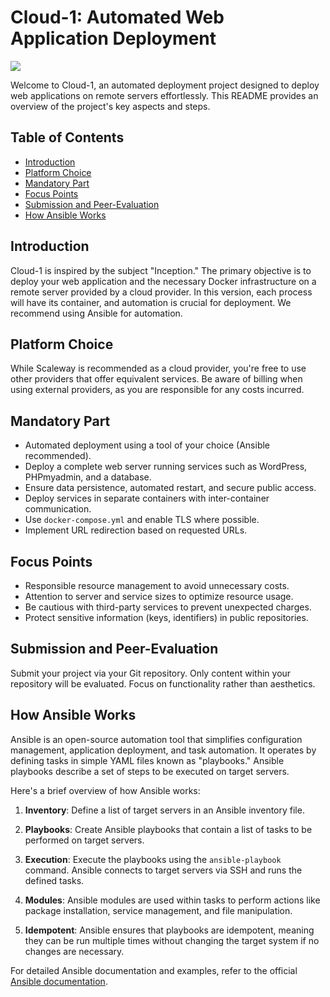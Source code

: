 # Cloud-1: Automated Web Application Deployment

<img src="https://access.redhat.com/sites/default/files/images/image3_14.png" />

Welcome to Cloud-1, an automated deployment project designed to deploy web applications on remote servers effortlessly. This README provides an overview of the project's key aspects and steps.

## Table of Contents
- [Introduction](#introduction)
- [Platform Choice](#platform-choice)
- [Mandatory Part](#mandatory-part)
- [Focus Points](#focus-points)
- [Submission and Peer-Evaluation](#submission-and-peer-evaluation)
- [How Ansible Works](#how-ansible-works)

## Introduction
Cloud-1 is inspired by the subject "Inception." The primary objective is to deploy your web application and the necessary Docker infrastructure on a remote server provided by a cloud provider. In this version, each process will have its container, and automation is crucial for deployment. We recommend using Ansible for automation.

## Platform Choice
While Scaleway is recommended as a cloud provider, you're free to use other providers that offer equivalent services. Be aware of billing when using external providers, as you are responsible for any costs incurred.

## Mandatory Part
- Automated deployment using a tool of your choice (Ansible recommended).
- Deploy a complete web server running services such as WordPress, PHPmyadmin, and a database.
- Ensure data persistence, automated restart, and secure public access.
- Deploy services in separate containers with inter-container communication.
- Use `docker-compose.yml` and enable TLS where possible.
- Implement URL redirection based on requested URLs.

## Focus Points
- Responsible resource management to avoid unnecessary costs.
- Attention to server and service sizes to optimize resource usage.
- Be cautious with third-party services to prevent unexpected charges.
- Protect sensitive information (keys, identifiers) in public repositories.

## Submission and Peer-Evaluation
Submit your project via your Git repository. Only content within your repository will be evaluated. Focus on functionality rather than aesthetics.

## How Ansible Works
Ansible is an open-source automation tool that simplifies configuration management, application deployment, and task automation. It operates by defining tasks in simple YAML files known as "playbooks." Ansible playbooks describe a set of steps to be executed on target servers.

Here's a brief overview of how Ansible works:
1. **Inventory**: Define a list of target servers in an Ansible inventory file.

2. **Playbooks**: Create Ansible playbooks that contain a list of tasks to be performed on target servers.

3. **Execution**: Execute the playbooks using the `ansible-playbook` command. Ansible connects to target servers via SSH and runs the defined tasks.

4. **Modules**: Ansible modules are used within tasks to perform actions like package installation, service management, and file manipulation.

5. **Idempotent**: Ansible ensures that playbooks are idempotent, meaning they can be run multiple times without changing the target system if no changes are necessary.

For detailed Ansible documentation and examples, refer to the official [Ansible documentation](https://docs.ansible.com/ansible/latest/index.html).

